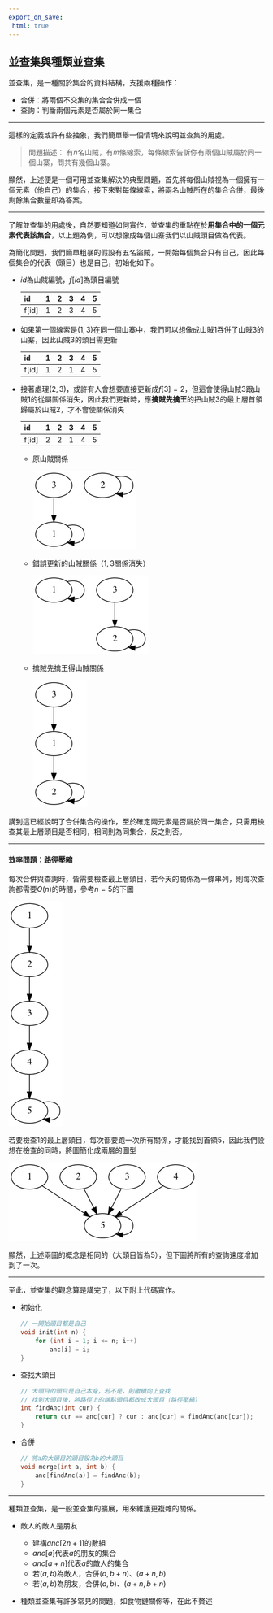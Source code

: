 ```yaml
---
export_on_save:
 html: true
---
```


並查集與種類並查集
---

並查集，是一種關於集合的資料結構，支援兩種操作：
- 合併：將兩個不交集的集合合併成一個
- 查詢：判斷兩個元素是否屬於同一集合

---

這樣的定義或許有些抽象，我們簡單舉一個情境來說明並查集的用處。

> 問題描述：
> 有$n$名山賊，有$m$條線索，每條線索告訴你有兩個山賊屬於同一個山寨，問共有幾個山寨。

顯然，上述便是一個可用並查集解決的典型問題，首先將每個山賊視為一個擁有一個元素（他自己）的集合，接下來對每條線索，將兩名山賊所在的集合合併，最後剩餘集合數量即為答案。

--- 

了解並查集的用處後，自然要知道如何實作，並查集的重點在於**用集合中的一個元素代表該集合**，以上題為例，可以想像成每個山寨我們以山賊頭目做為代表。

為簡化問題，我們簡單粗暴的假設有五名盜賊，一開始每個集合只有自己，因此每個集合的代表（頭目）也是自己，初始化如下。

- $id$為山賊編號，$f[id]$為頭目編號

  | id   |   1 |   2 |   3 |   4 |   5 |
  | ---  | --- | --- | --- | --- | --- |
  | f[id]|   1 |   2 |   3 |   4 |   5 |

- 如果第一個線索是$(1, 3)$在同一個山寨中，我們可以想像成山賊$1$吞併了山賊$3$的山寨，因此山賊$3$的頭目需更新

  | id   |   1 |   2 |   3 |   4 |   5 |
  | ---  | --- | --- | --- | --- | --- | 
  | f[id]|   1 |   2 |   1 |   4 |   5 |

- 接著處理$(2, 3)$，或許有人會想要直接更新成$f[3] = 2$，但這會使得山賊$3$跟山賊$1$的從屬關係消失，因此我們更新時，應**擒賊先擒王**的把山賊$3$的最上層首領歸屬於山賊$2$，才不會使關係消失

  | id   |   1 |   2 |   3 |   4 |   5 |
  | ---  | --- | --- | --- | --- | --- | 
  | f[id]|   2 |   2 |   1 |   4 |   5 

  - 原山賊關係
    
    ![](./graph/1.png)

  - 錯誤更新的山賊關係（$1, 3$關係消失）
    
    ![](./graph/2.png)
  
  - 擒賊先擒王得山賊關係
    
    ![](./graph/3.png)

講到這已經說明了合併集合的操作，至於確定兩元素是否屬於同一集合，只需用檢查其最上層頭目是否相同，相同則為同集合，反之則否。

---

#### 效率問題：路徑壓縮

每次合併與查詢時，皆需要檢查最上層頭目，若今天的關係為一條串列，則每次查詢都需要$O(n)$的時間，參考$n = 5$的下圖

![](./graph/4.png)

若要檢查$1$的最上層頭目，每次都要跑一次所有關係，才能找到首領$5$，因此我們設想在檢查的同時，將圖簡化成兩層的圖型

![](./graph/5.png)

顯然，上述兩圖的概念是相同的（大頭目皆為$5$），但下圖將所有的查詢速度增加到了一次。

---

至此，並查集的觀念算是講完了，以下附上代碼實作。

- 初始化
  ```c++
  // 一開始頭目都是自己
  void init(int n) {
      for (int i = 1; i <= n; i++)
          anc[i] = i;
  }
  ```

- 查找大頭目
  ```cpp
  // 大頭目的頭目是自己本身，若不是，則繼續向上查找
  // 找到大頭目後，將路徑上的端點頭目都改成大頭目（路徑壓縮）
  int findAnc(int cur) {
      return cur == anc[cur] ? cur : anc[cur] = findAnc(anc[cur]);
  }
  ```

- 合併
  ```cpp
  // 將a的大頭目的頭目設為b的大頭目
  void merge(int a, int b) {
      anc[findAnc(a)] = findAnc(b);
  }
  ```

---

種類並查集，是一般並查集的擴展，用來維護更複雜的關係。

- 敵人的敵人是朋友
  - 建構$anc[2n + 1]$的數組
  - $anc[a]$代表$a$的朋友的集合
  - $anc[a + n]$代表$a$的敵人的集合
  - 若$(a, b)$為敵人，合併$(a, b + n)$、$(a + n, b)$
  - 若$(a, b)$為朋友，合併$(a, b)$、$(a + n, b + n)$

- 種類並查集有許多常見的問題，如食物鏈關係等，在此不贅述



